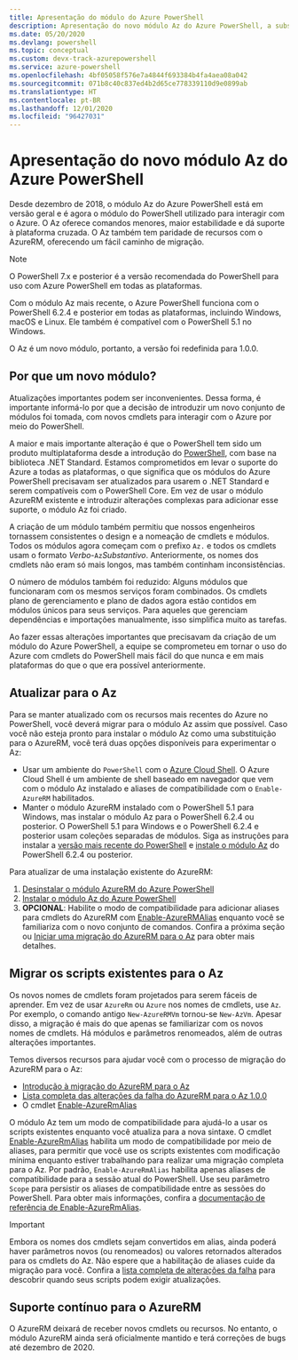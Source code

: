 ```yaml
---
title: Apresentação do módulo do Azure PowerShell
description: Apresentação do novo módulo Az do Azure PowerShell, a substituição pelo módulo AzureRM.
ms.date: 05/20/2020
ms.devlang: powershell
ms.topic: conceptual
ms.custom: devx-track-azurepowershell
ms.service: azure-powershell
ms.openlocfilehash: 4bf05058f576e7a4844f693384b4fa4aea08a042
ms.sourcegitcommit: 071b8c40c837ed4b2d65ce778339110d9e0899ab
ms.translationtype: HT
ms.contentlocale: pt-BR
ms.lasthandoff: 12/01/2020
ms.locfileid: "96427031"
---
```

# <a name="introducing-the-new-azure-powershell-az-module"></a>Apresentação do novo módulo Az do Azure PowerShell

Desde dezembro de 2018, o módulo Az do Azure PowerShell está em versão geral e é agora o módulo do PowerShell utilizado para interagir com o Azure. O Az oferece comandos menores, maior estabilidade e dá suporte à plataforma cruzada. O Az também tem paridade de recursos com o AzureRM, oferecendo um fácil caminho de migração.

> [!NOTE]
> O PowerShell 7.x e posterior é a versão recomendada do PowerShell para uso com Azure PowerShell em todas as plataformas.

Com o módulo Az mais recente, o Azure PowerShell funciona com o PowerShell 6.2.4 e posterior em todas as plataformas, incluindo Windows, macOS e Linux. Ele também é compatível com o PowerShell 5.1 no Windows.

O Az é um novo módulo, portanto, a versão foi redefinida para 1.0.0.

## <a name="why-a-new-module"></a>Por que um novo módulo?

Atualizações importantes podem ser inconvenientes. Dessa forma, é importante informá-lo por que a decisão de introduzir um novo conjunto de módulos foi tomada, com novos cmdlets para interagir com o Azure por meio do PowerShell.

A maior e mais importante alteração é que o PowerShell tem sido um produto multiplataforma desde a introdução do [PowerShell](/powershell/scripting/overview), com base na biblioteca .NET Standard.
Estamos comprometidos em levar o suporte do Azure a todas as plataformas, o que significa que os módulos do Azure PowerShell precisavam ser atualizados para usarem o .NET Standard e serem compatíveis com o PowerShell Core. Em vez de usar o módulo AzureRM existente e introduzir alterações complexas para adicionar esse suporte, o módulo Az foi criado.

A criação de um módulo também permitiu que nossos engenheiros tornassem consistentes o design e a nomeação de cmdlets e módulos. Todos os módulos agora começam com o prefixo `Az.` e todos os cmdlets usam o formato _Verbo_-`Az`_Substantivo_. Anteriormente, os nomes dos cmdlets não eram só mais longos, mas também continham inconsistências.

O número de módulos também foi reduzido: Alguns módulos que funcionaram com os mesmos serviços foram combinados. Os cmdlets plano de gerenciamento e plano de dados agora estão contidos em módulos únicos para seus serviços. Para aqueles que gerenciam dependências e importações manualmente, isso simplifica muito as tarefas.

Ao fazer essas alterações importantes que precisavam da criação de um módulo do Azure PowerShell, a equipe se comprometeu em tornar o uso do Azure com cmdlets do PowerShell mais fácil do que nunca e em mais plataformas do que o que era possível anteriormente.

## <a name="upgrade-to-az"></a>Atualizar para o Az

Para se manter atualizado com os recursos mais recentes do Azure no PowerShell, você deverá migrar para o módulo Az assim que possível. Caso você não esteja pronto para instalar o módulo Az como uma substituição para o AzureRM, você terá duas opções disponíveis para experimentar o Az:

- Usar um ambiente do `PowerShell` com o [Azure Cloud Shell](/azure/cloud-shell/overview). O Azure Cloud Shell é um ambiente de shell baseado em navegador que vem com o módulo Az instalado e aliases de compatibilidade com o `Enable-AzureRM` habilitados.
- Manter o módulo AzureRM instalado com o PowerShell 5.1 para Windows, mas instalar o módulo Az para o PowerShell 6.2.4 ou posterior. O PowerShell 5.1 para Windows e o PowerShell 6.2.4 e posterior usam coleções separadas de módulos. Siga as instruções para instalar a [versão mais recente do PowerShell](/powershell/scripting/install/installing-powershell) e [instale o módulo Az](install-az-ps.md) do PowerShell 6.2.4 ou posterior.

Para atualizar de uma instalação existente do AzureRM:

1. [Desinstalar o módulo AzureRM do Azure PowerShell](/powershell/azure/uninstall-az-ps#uninstall-the-azurerm-module)
2. [Instalar o módulo Az do Azure PowerShell](install-az-ps.md)
3. **OPCIONAL**: Habilite o modo de compatibilidade para adicionar aliases para cmdlets do AzureRM com [Enable-AzureRMAlias](/powershell/module/az.accounts/enable-azurermalias) enquanto você se familiariza com o novo conjunto de comandos. Confira a próxima seção ou [Iniciar uma migração do AzureRM para o Az](migrate-from-azurerm-to-az.md) para obter mais detalhes.

## <a name="migrate-existing-scripts-to-az"></a>Migrar os scripts existentes para o Az

Os novos nomes de cmdlets foram projetados para serem fáceis de aprender. Em vez de usar `AzureRm` ou `Azure` nos nomes de cmdlets, use `Az`. Por exemplo, o comando antigo `New-AzureRMVm` tornou-se `New-AzVm`.
Apesar disso, a migração é mais do que apenas se familiarizar com os novos nomes de cmdlets. Há módulos e parâmetros renomeados, além de outras alterações importantes.

Temos diversos recursos para ajudar você com o processo de migração do AzureRM para o Az:

- [Introdução à migração do AzureRM para o Az](migrate-from-azurerm-to-az.md)
- [Lista completa das alterações da falha do AzureRM para o Az 1.0.0](migrate-az-1.0.0.md)
- O cmdlet [Enable-AzureRmAlias](/powershell/module/az.accounts/enable-azurermalias)

O módulo Az tem um modo de compatibilidade para ajudá-lo a usar os scripts existentes enquanto você atualiza para a nova sintaxe. O cmdlet [Enable-AzureRmAlias](/powershell/module/az.accounts/enable-azurermalias) habilita um modo de compatibilidade por meio de aliases, para permitir que você use os scripts existentes com modificação mínima enquanto estiver trabalhando para realizar uma migração completa para o Az. Por padrão, `Enable-AzureRmAlias` habilita apenas aliases de compatibilidade para a sessão atual do PowerShell. Use seu parâmetro `Scope` para persistir os aliases de compatibilidade entre as sessões do PowerShell. Para obter mais informações, confira a [documentação de referência de Enable-AzureRmAlias](/powershell/module/az.accounts/enable-azurermalias).

> [!IMPORTANT]
> Embora os nomes dos cmdlets sejam convertidos em alias, ainda poderá haver parâmetros novos (ou renomeados) ou valores retornados alterados para os cmdlets do Az. Não espere que a habilitação de aliases cuide da migração para você. Confira a [lista completa de alterações da falha](migrate-az-1.0.0.md) para descobrir quando seus scripts podem exigir atualizações.

## <a name="continued-support-for-azurerm"></a>Suporte contínuo para o AzureRM

O AzureRM deixará de receber novos cmdlets ou recursos. No entanto, o módulo AzureRM ainda será oficialmente mantido e terá correções de bugs até dezembro de 2020.
